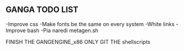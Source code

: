 ## GANGA TODO LIST

-Improve css
-Make fonts be the same on every system
-White links
-Improve bash
-Pia naredi metagen.sh

FINISH THE GANGENGINE_x86
ONLY GIT THE shellscripts